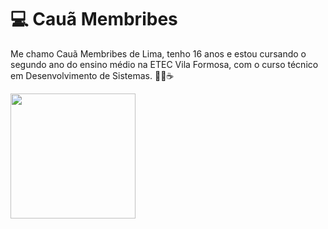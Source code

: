 # 💻 Cauã Membribes

Me chamo Cauã Membribes de Lima, tenho 16 anos e estou cursando o segundo ano do ensino médio na ETEC Vila Formosa, com o curso técnico em Desenvolvimento de Sistemas. 👨‍💻☕

</p><img src="https://wiki.supercombo.gg/images/8/8d/%28kent%29.gif" width="200px" />
